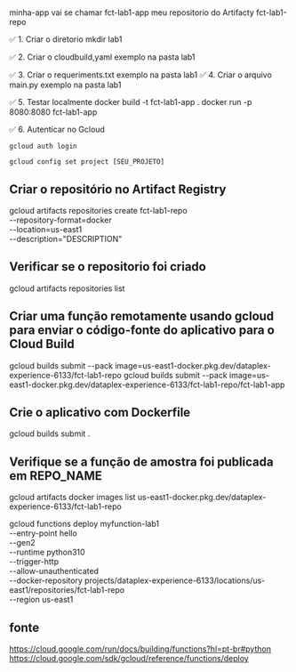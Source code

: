 #

minha-app vai se chamar fct-lab1-app
meu repositorio do Artifacty fct-lab1-repo


✅ 1. Criar o diretorio
	mkdir lab1

✅ 2. Criar o cloudbuild,yaml
	exemplo na pasta lab1


✅ 3. Criar o requeriments.txt
	exemplo na pasta lab1
✅ 4. Criar o arquivo main.py
	exemplo na pasta lab1

✅ 5. Testar localmente
	docker build -t fct-lab1-app .
	docker run -p 8080:8080 fct-lab1-app


✅ 6. Autenticar no Gcloud

	gcloud auth login
	
	gcloud config set project [SEU_PROJETO]


## Criar o repositório no Artifact Registry

gcloud artifacts repositories create fct-lab1-repo \
    --repository-format=docker \
    --location=us-east1 \
    --description="DESCRIPTION"
    
 
## Verificar se o repositorio foi criado
 
gcloud artifacts repositories list
    

## Criar uma função remotamente usando gcloud para enviar o código-fonte do aplicativo para o Cloud Build

gcloud builds submit --pack image=us-east1-docker.pkg.dev/dataplex-experience-6133/fct-lab1-repo
gcloud builds submit --pack image=us-east1-docker.pkg.dev/dataplex-experience-6133/fct-lab1-repo/fct-lab1-app


## Crie o aplicativo com Dockerfile

gcloud builds submit .

## Verifique se a função de amostra foi publicada em REPO_NAME

gcloud artifacts docker images list us-east1-docker.pkg.dev/dataplex-experience-6133/fct-lab1-repo


gcloud functions deploy myfunction-lab1 \
   --entry-point hello \
   --gen2 \
   --runtime python310 \
   --trigger-http \
   --allow-unauthenticated \
   --docker-repository projects/dataplex-experience-6133/locations/us-east1/repositories/fct-lab1-repo \
   --region us-east1



## fonte

https://cloud.google.com/run/docs/building/functions?hl=pt-br#python
https://cloud.google.com/sdk/gcloud/reference/functions/deploy

